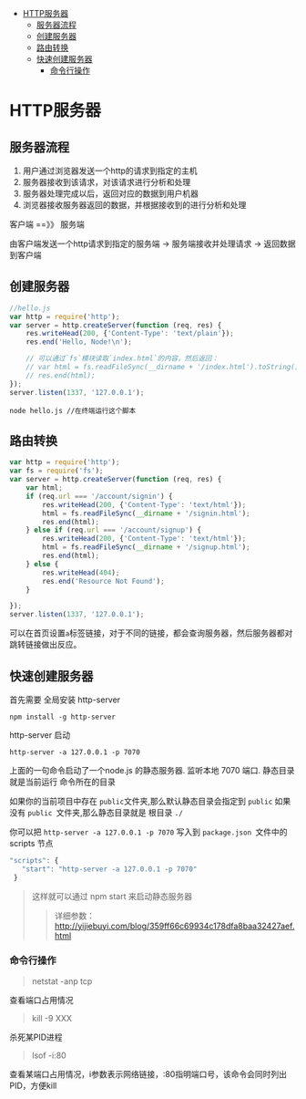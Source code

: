 
<!-- @import "[TOC]" {cmd="toc" depthFrom=1 depthTo=6 orderedList=false} -->
<!-- code_chunk_output -->

* [HTTP服务器](#http服务器)
	* [服务器流程](#服务器流程)
	* [创建服务器](#创建服务器)
	* [路由转换](#路由转换)
	* [快速创建服务器](#快速创建服务器)
		* [命令行操作](#命令行操作)

<!-- /code_chunk_output -->


# HTTP服务器
## 服务器流程

1. 用户通过浏览器发送一个http的请求到指定的主机
2. 服务器接收到该请求，对该请求进行分析和处理
3. 服务器处理完成以后，返回对应的数据到用户机器
4. 浏览器接收服务器返回的数据，并根据接收到的进行分析和处理

客户端  ==》》  服务端

由客户端发送一个http请求到指定的服务端 -> 服务端接收并处理请求 -> 返回数据到客户端


## 创建服务器

```js
//hello.js
var http = require('http');
var server = http.createServer(function (req, res) {
    res.writeHead(200, {'Content-Type': 'text/plain'});
    res.end('Hello, Node!\n');

    // 可以通过`fs`模块读取`index.html`的内容，然后返回：
    // var html = fs.readFileSync(__dirname + '/index.html').toString();
    // res.end(html);
});
server.listen(1337, '127.0.0.1');
```

```shell
node hello.js //在终端运行这个脚本
```

## 路由转换

```js
var http = require('http');
var fs = require('fs');
var server = http.createServer(function (req, res) {
    var html;
    if (req.url === '/account/signin') {
        res.writeHead(200, {'Content-Type': 'text/html'});
        html = fs.readFileSync(__dirname + '/signin.html');
        res.end(html);
    } else if (req.url === '/account/signup') {
        res.writeHead(200, {'Content-Type': 'text/html'});
        html = fs.readFileSync(__dirname + '/signup.html');
        res.end(html);
    } else {
        res.writeHead(404);
        res.end('Resource Not Found');
    }

});
server.listen(1337, '127.0.0.1');
```

可以在首页设置`a`标签链接，对于不同的链接，都会查询服务器，然后服务器都对跳转链接做出反应。


## 快速创建服务器

首先需要 全局安装 http-server

    npm install -g http-server

http-server 启动

    http-server -a 127.0.0.1 -p 7070

上面的一句命令启动了一个node.js 的静态服务器. 监听本地 7070 端口.
静态目录就是当前运行 命令所在的目录

如果你的当前项目中存在 `public`文件夹,那么默认静态目录会指定到 `public`
如果没有 `public `文件夹,那么静态目录就是 根目录 `./`


你可以把 `http-server -a 127.0.0.1 -p 7070` 写入到 `package.json `文件中的 scripts 节点

```js
"scripts": {
   "start": "http-server -a 127.0.0.1 -p 7070"
 }
```

>这样就可以通过  npm start 来启动静态服务器
>>详细参数：http://yijiebuyi.com/blog/359ff66c69934c178dfa8baa32427aef.html

### 命令行操作

>netstat -anp tcp

查看端口占用情况

>kill -9 XXX

杀死某PID进程

>lsof -i:80

查看某端口占用情况，i参数表示网络链接，:80指明端口号，该命令会同时列出PID，方便kill
